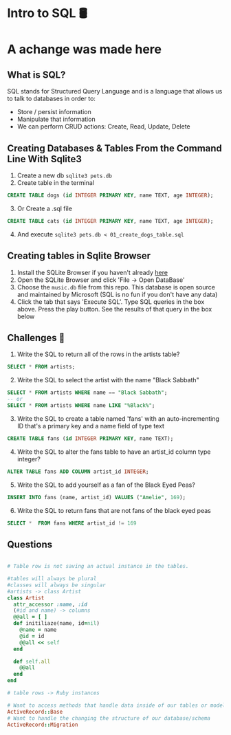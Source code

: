 # Intro to SQL 🛢
# A achange was made here
## What is SQL?

SQL stands for Structured Query Language and is a language that allows us to talk to databases in order to:

- Store / persist information
- Manipulate that information
- We can perform CRUD actions: Create, Read, Update, Delete

## Creating Databases & Tables From the Command Line With Sqlite3

1. Create a new db `sqlite3 pets.db`
2. Create table in the terminal

```sql
CREATE TABLE dogs (id INTEGER PRIMARY KEY, name TEXT, age INTEGER);
```

3. Or Create a .sql file

```sql
CREATE TABLE cats (id INTEGER PRIMARY KEY, name TEXT, age INTEGER);
```

4. And execute `sqlite3 pets.db < 01_create_dogs_table.sql`

## Creating tables in Sqlite Browser

1. Install the SQLite Browser if you haven't already [here](http://sqlitebrowser.org/)
2. Open the SQLite Browser and click 'File -> Open DataBase'
3. Choose the `music.db` file from this repo. This database is open source and maintained by Microsoft (SQL is no fun if you don't have any data)
4. Click the tab that says 'Execute SQL'. Type SQL queries in the box above. Press the play button. See the results of that query in the box below

## Challenges 🦾

1. Write the SQL to return all of the rows in the artists table?

```SQL
SELECT * FROM artists;
```

2. Write the SQL to select the artist with the name "Black Sabbath"

```SQL
SELECT * FROM artists WHERE name == "Black Sabbath";
-- or
SELECT * FROM artists WHERE name LIKE "%Black%";
```

3. Write the SQL to create a table named 'fans' with an auto-incrementing ID that's a primary key and a name field of type text

```sql
CREATE TABLE fans (id INTEGER PRIMARY KEY, name TEXT);
```

4. Write the SQL to alter the fans table to have an artist_id column type integer?

```sql
ALTER TABLE fans ADD COLUMN artist_id INTEGER;
```

5. Write the SQL to add yourself as a fan of the Black Eyed Peas?

```sql
INSERT INTO fans (name, artist_id) VALUES ("Amelie", 169);
```

6. Write the SQL to return fans that are not fans of the black eyed peas

```sql
SELECT *  FROM fans WHERE artist_id != 169
```

## Questions

```Ruby

# Table row is not saving an actual instance in the tables.

#tables will always be plural
#classes will always be singular
#artists -> class Artist
class Artist
  attr_accessor :name, :id
  (#id and name) -> columns
  @@all = [ ]
  def initiliaze(name, id=nil)
    @name = name
    @id = id
    @@all << self
  end

  def self.all
    @@all 
  end 
end 

# table rows -> Ruby instances

# Want to access methods that handle data inside of our tables or models
ActiveRecord::Base
# Want to handle the changing the structure of our database/schema
ActiveRecord::Migration
```
